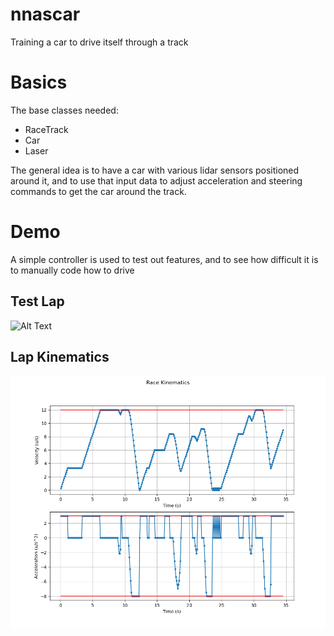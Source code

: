 # nnascar
Training a car to drive itself through a track

# Basics
The base classes needed:
- RaceTrack
- Car
- Laser

The general idea is to have a car with various lidar sensors positioned around
it, and to use that input data to adjust acceleration and steering commands to
get the car around the track.

# Demo

A simple controller is used to test out features, and to see how difficult
it is to manually code how to drive

## Test Lap
![Alt Text](https://github.com/STNichols/nnascar/blob/main/readme_files/racing.gif)

## Lap Kinematics
![alt text](https://github.com/STNichols/nnascar/blob/main/readme_files/kinematics.png)
